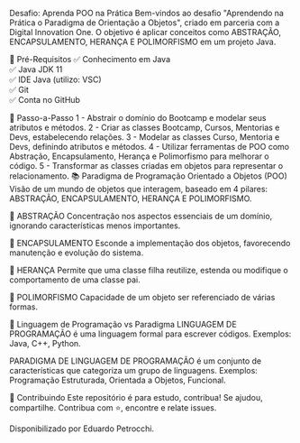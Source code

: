 Desafio: Aprenda POO na Prática
Bem-vindos ao desafio "Aprendendo na Prática o Paradigma de Orientação a Objetos", criado em parceria com a Digital Innovation One. O objetivo é aplicar conceitos como ABSTRAÇÃO, ENCAPSULAMENTO, HERANÇA E POLIMORFISMO em um projeto Java.

🛑 Pré-Requisitos
✅ Conhecimento em Java<br>
✅ Java JDK 11<br>
✅ IDE Java (utilizo: VSC)<br>
✅ Git<br>
✅ Conta no GitHub<br>

👣 Passo-a-Passo
1 - Abstrair o domínio do Bootcamp e modelar seus atributos e métodos.
2 - Criar as classes Bootcamp, Cursos, Mentorias e Devs, estabelecendo relações.
3 - Modelar as classes Curso, Mentoria e Devs, definindo atributos e métodos.
4 - Utilizar ferramentas de POO como Abstração, Encapsulamento, Herança e Polimorfismo para melhorar o código.
5 - Transformar as classes criadas em objetos para representar o relacionamento.
📚 Paradigma de Programação Orientado a Objetos (POO)
Visão de um mundo de objetos que interagem, baseado em 4 pilares: ABSTRAÇÃO, ENCAPSULAMENTO, HERANÇA E POLIMORFISMO.

🔺 ABSTRAÇÃO
Concentração nos aspectos essenciais de um domínio, ignorando características menos importantes.

🔺 ENCAPSULAMENTO
Esconde a implementação dos objetos, favorecendo manutenção e evolução do sistema.

🔺 HERANÇA
Permite que uma classe filha reutilize, estenda ou modifique o comportamento de uma classe pai.

🔺 POLIMORFISMO
Capacidade de um objeto ser referenciado de várias formas.

🧮 Linguagem de Programação vs Paradigma
LINGUAGEM DE PROGRAMAÇÃO é uma linguagem formal para escrever códigos. Exemplos: Java, C++, Python.

PARADIGMA DE LINGUAGEM DE PROGRAMAÇÃO é um conjunto de características que categoriza um grupo de linguagens. Exemplos: Programação Estruturada, Orientada a Objetos, Funcional.

🤝 Contribuindo
Este repositório é para estudo, contribua! Se ajudou, compartilhe. Contribua com ⭐️, encontre e relate issues.

Disponibilizado por Eduardo Petrocchi.
